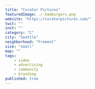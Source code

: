 ```yaml
---
title: "Curator Pictures"
featuredImage: ./-hamburgers.png
website: "https://curatorpictures.com/"
twit: ""
inst: ""
category: "C"
city: "Seattle"
neighborhood: "Fremont"
size: "small"
map: ""
tags:
    - video
    - advertising
    - community
    - branding
published: true
---
```



